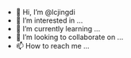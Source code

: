 - 👋 Hi, I’m @lcjingdi
- 👀 I’m interested in ...
- 🌱 I’m currently learning ...
- 💞️ I’m looking to collaborate on ...
- 📫 How to reach me ...

<!---
lcjingdi/lcjingdi is a ✨ special ✨ repository because its `README.md` (this file) appears on your GitHub profile.
You can click the Preview link to take a look at your changes.
--->

